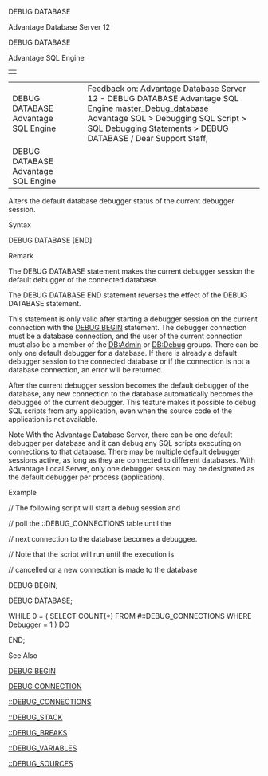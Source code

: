 DEBUG DATABASE




Advantage Database Server 12  

DEBUG DATABASE

Advantage SQL Engine

|  |
| --- |
|  |

|  |  |  |  |  |
| --- | --- | --- | --- | --- |
| DEBUG DATABASE  Advantage SQL Engine |  |  | Feedback on: Advantage Database Server 12 - DEBUG DATABASE Advantage SQL Engine master\_Debug\_database Advantage SQL > Debugging SQL Script > SQL Debugging Statements > DEBUG DATABASE / Dear Support Staff, |  |
| DEBUG DATABASE  Advantage SQL Engine |  |  |  |  |

Alters the default database debugger status of the current debugger session.

Syntax

DEBUG DATABASE [END]

Remark

The DEBUG DATABASE statement makes the current debugger session the default debugger of the connected database.

The DEBUG DATABASE END statement reverses the effect of the DEBUG DATABASE statement.

This statement is only valid after starting a debugger session on the current connection with the [DEBUG BEGIN](master_debug_begin.htm) statement. The debugger connection must be a database connection, and the user of the current connection must also be a member of the [DB:Admin](master_database_base_roles.htm) or [DB:Debug](master_database_base_roles.htm) groups. There can be only one default debugger for a database. If there is already a default debugger session to the connected database or if the connection is not a database connection, an error will be returned.

After the current debugger session becomes the default debugger of the database, any new connection to the database automatically becomes the debuggee of the current debugger. This feature makes it possible to debug SQL scripts from any application, even when the source code of the application is not available.

Note With the Advantage Database Server, there can be one default debugger per database and it can debug any SQL scripts executing on connections to that database. There may be multiple default debugger sessions active, as long as they are connected to different databases. With Advantage Local Server, only one debugger session may be designated as the default debugger per process (application).

Example

// The following script will start a debug session and

// poll the ::DEBUG\_CONNECTIONS table until the

// next connection to the database becomes a debuggee.

// Note that the script will run until the execution is

// cancelled or a new connection is made to the database

DEBUG BEGIN;

DEBUG DATABASE;

WHILE 0 = ( SELECT COUNT(\*) FROM #::DEBUG\_CONNECTIONS WHERE Debugger = 1 ) DO

END;

See Also

[DEBUG BEGIN](master_debug_begin.htm)

[DEBUG CONNECTION](master_debug_connection.htm)

[::DEBUG\_CONNECTIONS](master__debug_connections.htm)

[::DEBUG\_STACK](master__debug_stack.htm)

[::DEBUG\_BREAKS](master__debug_breaks.htm)

[::DEBUG\_VARIABLES](master__debug_variables.htm)

[::DEBUG\_SOURCES](master__debug_sources.htm)